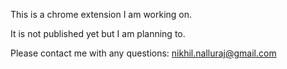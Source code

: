 This is a chrome extension I am working on.

It is not published yet but I am planning to.

Please contact me with any questions: nikhil.nalluraj@gmail.com
